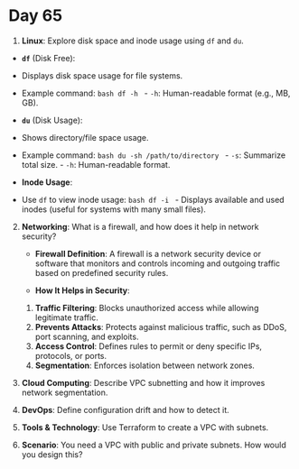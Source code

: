 # Day 65

1. **Linux**: Explore disk space and inode usage using `df` and `du`.
  - **`df`** (Disk Free):
   - Displays disk space usage for file systems.
   - Example command:
    ```bash
    df -h
    ```
    - `-h`: Human-readable format (e.g., MB, GB).

  - **`du`** (Disk Usage):
   - Shows directory/file space usage.
   - Example command:
    ```bash
    du -sh /path/to/directory
    ```
    - `-s`: Summarize total size.
    - `-h`: Human-readable format.

  - **Inode Usage**:
   - Use `df` to view inode usage:
    ```bash
    df -i
    ```
    - Displays available and used inodes (useful for systems with many small files).


2. **Networking**: What is a firewall, and how does it help in network security?
   - **Firewall Definition**:
  A firewall is a network security device or software that monitors and controls incoming and outgoing traffic based on predefined security rules.

   - **How It Helps in Security**:
    1. **Traffic Filtering**: Blocks unauthorized access while allowing legitimate traffic.
    2. **Prevents Attacks**: Protects against malicious traffic, such as DDoS, port scanning, and exploits.
    3. **Access Control**: Defines rules to permit or deny specific IPs, protocols, or ports.
    4. **Segmentation**: Enforces isolation between network zones.


3. **Cloud Computing**: Describe VPC subnetting and how it improves network segmentation.

4. **DevOps**: Define configuration drift and how to detect it.

5. **Tools & Technology**: Use Terraform to create a VPC with subnets.

6. **Scenario**: You need a VPC with public and private subnets. How would you design this?

